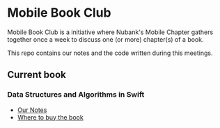 # Mobile Book Club

Mobile Book Club is a initiative where Nubank's Mobile Chapter gathers together once a week to discuss one (or more) chapter(s) of a book.

This repo contains our notes and the code written during this meetings.

## Current book

### Data Structures and Algorithms in Swift
- [Our Notes](https://github.com/nubank/mobile-book-club/tree/master/data-structures-and-algorithms-in-swift)
- [Where to buy the book](https://store.raywenderlich.com/products/data-structures-and-algorithms-in-swift)
